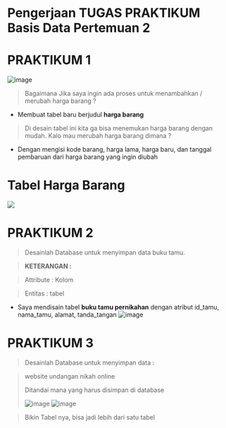 # Pengerjaan TUGAS PRAKTIKUM Basis Data **Pertemuan 2**

# PRAKTIKUM 1
![image](https://github.com/rafaxputra/learn_phpmyadmin/assets/75997309/40411d25-2dbc-4a36-8998-86dc09b51cf7)

> Bagaimana Jika saya ingin ada proses untuk menambahkan / merubah harga barang ?

  - Membuat tabel baru berjudul **harga barang**
> Di desain tabel ini kita ga bisa menemukan harga barang dengan mudah. Kalo mau merubah harga barang dimana ?

  - Dengan mengisi kode barang, harga lama, harga baru, dan tanggal pembaruan dari harga barang yang ingin diubah

# Tabel Harga Barang
<p align=”center”> 
  <img src="https://github.com/rafaxputra/learn_phpmyadmin/assets/75997309/3019cb09-c349-4759-ae50-379be2e7aa5b"/> 
</p>

# PRAKTIKUM 2

> Desainlah Database untuk menyimpan data buku tamu.

>**KETERANGAN :**

  >Attribute : Kolom
  
  >Entitas : tabel

- Saya mendisain tabel **buku tamu pernikahan** dengan atribut id_tamu, nama_tamu, alamat, tanda_tangan
  ![image](https://github.com/rafaxputra/learn_phpmyadmin/assets/75997309/4c8703b4-f595-49a0-a36f-ad86c59762c7)

# PRAKTIKUM 3
> Desainlah Database untuk menyimpan data : 

> website undangan nikah online
>
> Ditandai mana yang harus disimpan di database
> 
>![image](https://github.com/rafaxputra/learn_phpmyadmin/assets/75997309/91163680-e683-4eb6-9d27-46cc974cd459)
>![image](https://github.com/rafaxputra/learn_phpmyadmin/assets/75997309/aa21569e-9949-41b7-be54-0235b0571535)

> Bikin Tabel nya, bisa jadi lebih dari satu tabel
